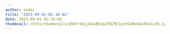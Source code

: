 ```yaml
---
author: andar
title: "2023-09-01-02-16-02"
date: 2023-09-01 02:16:02
thumbnail: /Foto/thumbnails/Ub6Yr0yLj62wBb3aIFQ29C1ysH1UHoGGe4Sn1vIN.jpg
---
```

